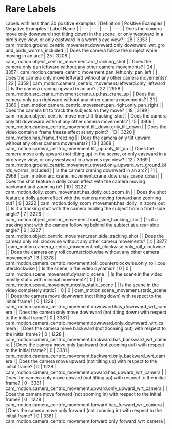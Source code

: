 # Rare Labels
Labels with less than 30 positive examples
| Definition | Positive Examples | Negative Examples | Label Name |
| --- | --- | --- | --- |
| Does the camera move only downward (not tilting down) in the scene, or only westward in a bird's eye view, or only eastward in a worm's eye view? | 28 | 3353 | cam_motion.ground_centric_movement.downward.only_downward_wrt_ground_birds_worms_included |
| Does the camera follow the subject while moving in an arc? | 25 | 3208 | cam_motion.object_centric_movement.arc_tracking_shot |
| Does the camera only pan leftward without any other camera movements? | 24 | 3357 | cam_motion.camera_centric_movement.pan_left.only_pan_left |
| Does the camera only move leftward without any other camera movements? | 22 | 3359 | cam_motion.camera_centric_movement.leftward.only_leftward |
| Is the camera craning upward in an arc? | 22 | 2958 | cam_motion.arc_crane_movement.crane_up.has_crane_up |
| Does the camera only pan rightward without any other camera movements? | 21 | 3360 | cam_motion.camera_centric_movement.pan_right.only_pan_right |
| Does the camera tilt to track the subjects as they move? | 18 | 3199 | cam_motion.object_centric_movement.tilt_tracking_shot |
| Does the camera only tilt downward without any other camera movements? | 15 | 3366 | cam_motion.camera_centric_movement.tilt_down.only_tilt_down |
| Does the video contain a frame freeze effect at any point? | 13 | 3220 | cam_motion.has_frame_freezing |
| Does the camera only tilt upward without any other camera movements? | 13 | 3368 | cam_motion.camera_centric_movement.tilt_up.only_tilt_up |
| Does the camera move only upward (not tilting up) in the scene, or only eastward in a bird's eye view, or only westward in a worm's eye view? | 12 | 3369 | cam_motion.ground_centric_movement.upward.only_upward_wrt_ground_birds_worms_included |
| Is the camera craning downward in an arc? | 11 | 2969 | cam_motion.arc_crane_movement.crane_down.has_crane_down |
| Does the shot feature a dolly zoom effect with the camera moving backward and zooming in? | 10 | 3222 | cam_motion.dolly_zoom_movement.has_dolly_out_zoom_in |
| Does the shot feature a dolly zoom effect with the camera moving forward and zooming out? | 9 | 3222 | cam_motion.dolly_zoom_movement.has_dolly_in_zoom_out |
| Is it a tracking shot with the camera leading the subject from a front-side angle? | 7 | 3226 | cam_motion.object_centric_movement.front_side_tracking_shot |
| Is it a tracking shot with the camera following behind the subject at a rear-side angle? | 6 | 3227 | cam_motion.object_centric_movement.rear_side_tracking_shot |
| Does the camera only roll clockwise without any other camera movements? | 4 | 3377 | cam_motion.camera_centric_movement.roll_clockwise.only_roll_clockwise |
| Does the camera only roll counterclockwise without any other camera movements? | 3 | 3378 | cam_motion.camera_centric_movement.roll_counterclockwise.only_roll_counterclockwise |
| Is the scene in the video dynamic? | 0 | 0 | cam_motion.scene_movement.dynamic_scene |
| Is the scene in the video mostly static with minimal movement? | 0 | 0 | cam_motion.scene_movement.mostly_static_scene |
| Is the scene in the video completely static? | 0 | 0 | cam_motion.scene_movement.static_scene |
| Does the camera move downward (not tilting down) with respect to the initial frame? | 0 | 1228 | cam_motion.camera_centric_movement.downward.has_downward_wrt_camera |
| Does the camera only move downward (not tilting down) with respect to the initial frame? | 0 | 3381 | cam_motion.camera_centric_movement.downward.only_downward_wrt_camera |
| Does the camera move backward (not zooming out) with respect to the initial frame? | 0 | 1228 | cam_motion.camera_centric_movement.backward.has_backward_wrt_camera |
| Does the camera move only backward (not zooming out) with respect to the initial frame? | 0 | 3381 | cam_motion.camera_centric_movement.backward.only_backward_wrt_camera |
| Does the camera move upward (not tilting up) with respect to the initial frame? | 0 | 1228 | cam_motion.camera_centric_movement.upward.has_upward_wrt_camera |
| Does the camera only move upward (not tilting up) with respect to the initial frame? | 0 | 3381 | cam_motion.camera_centric_movement.upward.only_upward_wrt_camera |
| Does the camera move forward (not zooming in) with respect to the initial frame? | 0 | 1228 | cam_motion.camera_centric_movement.forward.has_forward_wrt_camera |
| Does the camera move only forward (not zooming in) with respect to the initial frame? | 0 | 3381 | cam_motion.camera_centric_movement.forward.only_forward_wrt_camera |
